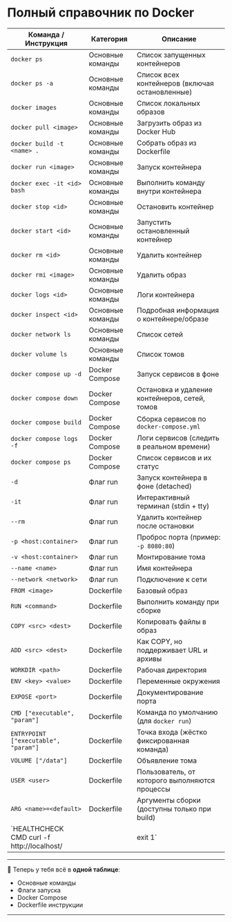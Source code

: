 # Полный справочник по Docker

| Команда / Инструкция                              | Категория         | Описание                                                                 |
|---------------------------------------------------|------------------|--------------------------------------------------------------------------|
| `docker ps`                                       | Основные команды | Список запущенных контейнеров                                            |
| `docker ps -a`                                    | Основные команды | Список всех контейнеров (включая остановленные)                          |
| `docker images`                                   | Основные команды | Список локальных образов                                                 |
| `docker pull <image>`                             | Основные команды | Загрузить образ из Docker Hub                                            |
| `docker build -t <name> .`                        | Основные команды | Собрать образ из Dockerfile                                              |
| `docker run <image>`                              | Основные команды | Запуск контейнера                                                        |
| `docker exec -it <id> bash`                       | Основные команды | Выполнить команду внутри контейнера                                      |
| `docker stop <id>`                                | Основные команды | Остановить контейнер                                                     |
| `docker start <id>`                               | Основные команды | Запустить остановленный контейнер                                        |
| `docker rm <id>`                                  | Основные команды | Удалить контейнер                                                        |
| `docker rmi <image>`                              | Основные команды | Удалить образ                                                            |
| `docker logs <id>`                                | Основные команды | Логи контейнера                                                          |
| `docker inspect <id>`                             | Основные команды | Подробная информация о контейнере/образе                                 |
| `docker network ls`                               | Основные команды | Список сетей                                                             |
| `docker volume ls`                                | Основные команды | Список томов                                                             |
| `docker compose up -d`                            | Docker Compose   | Запуск сервисов в фоне                                                   |
| `docker compose down`                             | Docker Compose   | Остановка и удаление контейнеров, сетей, томов                           |
| `docker compose build`                            | Docker Compose   | Сборка сервисов по `docker-compose.yml`                                  |
| `docker compose logs -f`                          | Docker Compose   | Логи сервисов (следить в реальном времени)                               |
| `docker compose ps`                               | Docker Compose   | Список сервисов и их статус                                              |
| `-d`                                              | Флаг run         | Запуск контейнера в фоне (detached)                                      |
| `-it`                                             | Флаг run         | Интерактивный терминал (stdin + tty)                                     |
| `--rm`                                            | Флаг run         | Удалить контейнер после остановки                                        |
| `-p <host:container>`                             | Флаг run         | Проброс порта (пример: `-p 8080:80`)                                     |
| `-v <host:container>`                             | Флаг run         | Монтирование тома                                                        |
| `--name <name>`                                   | Флаг run         | Имя контейнера                                                           |
| `--network <network>`                             | Флаг run         | Подключение к сети                                                        |
| `FROM <image>`                                    | Dockerfile       | Базовый образ                                                            |
| `RUN <command>`                                   | Dockerfile       | Выполнить команду при сборке                                             |
| `COPY <src> <dest>`                               | Dockerfile       | Копировать файлы в образ                                                 |
| `ADD <src> <dest>`                                | Dockerfile       | Как COPY, но поддерживает URL и архивы                                   |
| `WORKDIR <path>`                                  | Dockerfile       | Рабочая директория                                                        |
| `ENV <key> <value>`                               | Dockerfile       | Переменные окружения                                                     |
| `EXPOSE <port>`                                   | Dockerfile       | Документирование порта                                                   |
| `CMD ["executable", "param"]`                     | Dockerfile       | Команда по умолчанию (для `docker run`)                                  |
| `ENTRYPOINT ["executable", "param"]`              | Dockerfile       | Точка входа (жёстко фиксированная команда)                               |
| `VOLUME ["/data"]`                                | Dockerfile       | Объявление тома                                                          |
| `USER <user>`                                     | Dockerfile       | Пользователь, от которого выполняются процессы                           |
| `ARG <name>=<default>`                            | Dockerfile       | Аргументы сборки (доступны только при build)                             |
| `HEALTHCHECK CMD curl -f http://localhost/ || exit 1` | Dockerfile   | Проверка здоровья контейнера                                             |

---

📌 Теперь у тебя всё в **одной таблице**:  
- Основные команды  
- Флаги запуска  
- Docker Compose  
- Dockerfile инструкции  

---

